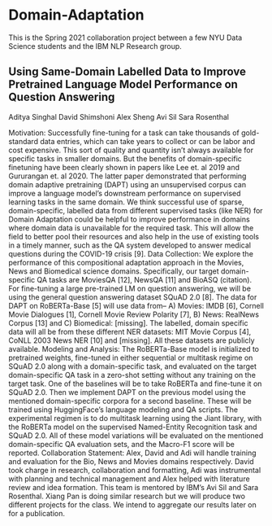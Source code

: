 # Domain-Adaptation

This is the Spring 2021 collaboration project between a few NYU Data Science students and the IBM NLP Research group. 

## Using Same-Domain Labelled Data to Improve Pretrained Language Model Performance on Question Answering

Aditya Singhal
David Shimshoni
Alex Sheng
Avi Sil
Sara Rosenthal

Motivation: Successfully fine-tuning for a task can take thousands of gold-standard data entries, which can take years to collect or can be labor and cost expensive. This sort of quality and quantity isn’t always available for specific tasks in smaller domains. But the benefits of domain-specific finetuning have been clearly shown in papers like Lee et. al 2019 and Gururangan et. al 2020. The latter paper demonstrated that performing domain adaptive pretraining (DAPT) using an unsupervised corpus can improve a language model’s downstream performance on supervised learning tasks in the same domain. We think successful use of sparse, domain-specific, labelled data from different supervised tasks (like NER) for Domain Adaptation could be helpful to improve performance in domains where domain data is unavailable for the required task. This will allow the field to better pool their resources and also help in the use of existing tools in a timely manner, such as the QA system developed to answer medical questions during the COVID-19 crisis [9]. 
Data Collection: We explore the performance of this compositional adaptation approach in the Movies, News and Biomedical science domains. Specifically, our target domain-specific QA tasks are MoviesQA [12], NewsQA [11] and BioASQ (citation). For fine-tuning a large pre-trained LM on question answering, we will be using the general question answering dataset SQuAD 2.0 [8]. The data for DAPT on RoBERTa-Base [5] will use data from– A) Movies: IMDB [6], Cornell Movie Dialogues [1], Cornell Movie Review Polarity [7], B) News: RealNews Corpus [13] and C) Biomedical: [missing]. The labelled, domain specific data will all be from these different NER datasets: MIT Movie Corpus [4], CoNLL 2003 News NER [10] and [missing]. All these datasets are publicly available. 
Modeling and Analysis: The RoBERTa-Base model is initialized to pretrained weights, fine-tuned in either sequential or multitask regime on SQuAD 2.0 along with a domain-specific task, and evaluated on the target domain-specific QA task in a zero-shot setting without any training on the target task. One of the baselines will be to take RoBERTa and fine-tune it on SQuAD 2.0. Then we implement DAPT on the previous model using the mentioned domain-specific corpora for a second baseline. These will be trained using HuggingFace’s language modeling and QA scripts. The experimental regimen is to do multitask learning using the Jiant library, with the RoBERTa model on the supervised Named-Entity Recognition task and SQuAD 2.0. All of these model variations will be evaluated on the mentioned domain-specific QA evaluation sets, and the Macro-F1 score will be reported. 
Collaboration Statement: Alex, David and Adi will handle training and evaluation for the Bio, News and Movies domains respectively. David took charge in research, collaboration and formatting, Adi was instrumental with planning and technical management and Alex helped with literature review and idea formation. This team is mentored by IBM’s Avi Sil and Sara Rosenthal. Xiang Pan is doing similar research but we will produce two different projects for the class. We intend to aggregate our results later on for a publication.
